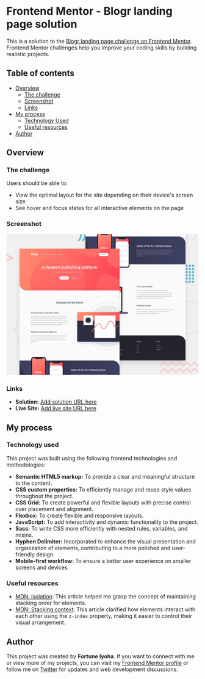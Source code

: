 # Frontend Mentor - Blogr landing page solution

This is a solution to the [Blogr landing page challenge on Frontend Mentor](https://www.frontendmentor.io/challenges/blogr-landing-page-EX2RLAApP). Frontend Mentor challenges help you improve your coding skills by building realistic projects.

## Table of contents

- [Overview](#overview)
  - [The challenge](#the-challenge)
  - [Screenshot](#screenshot)
  - [Links](#links)
- [My process](#my-process)
  - [Technology Used](#technology-used)
  - [Useful resources](#useful-resources)
- [Author](#author)

## Overview

### The challenge

Users should be able to:

- View the optimal layout for the site depending on their device's screen size
- See hover and focus states for all interactive elements on the page

### Screenshot

![website preview](sm-banner/blogr.jpg)

### Links

<!--
  * ┌───────────────────────────────────────────────────────────────────┐
  * │                       Update the links URL                        │
  * └───────────────────────────────────────────────────────────────────┘
 -->

- **Solution:** [Add solution URL here](https://your-solution-url.com)
- **Live Site:** [Add live site URL here](https://your-live-site-url.com)

## My process

### Technology used

This project was built using the following frontend technologies and methodologies:

- **Semantic HTML5 markup:** To provide a clear and meaningful structure to the content.
- **CSS custom properties:** To efficiently manage and reuse style values throughout the project.
- **CSS Grid:** To create powerful and flexible layouts with precise control over placement and alignment.
- **Flexbox:** To create flexible and responsive layouts.
- **JavaScript:** To add interactivity and dynamic functionality to the project.
- **Sass:** To write CSS more efficiently with nested rules, variables, and mixins.
- **Hyphen Delimiter:** Incorporated to enhance the visual presentation and organization of elements, contributing to a more polished and user-friendly design.
- **Mobile-first workflow:** To ensure a better user experience on smaller screens and devices.

### Useful resources

- [MDN: isolation](https://developer.mozilla.org/en-US/docs/Web/CSS/isolation): This article helped me grasp the concept of maintaining stacking order for elements.
- [MDN: Stacking context](https://developer.mozilla.org/en-US/docs/Web/CSS/CSS_positioned_layout/Understanding_z-index/Stacking_context): This article clarified how elements interact with each other using the `z-index` property, making it easier to control their visual arrangement.

## Author

This project was created by **Fortune Iyoha**. If you want to connect with me or view more of my projects, you can visit my [Frontend Mentor profile](https://www.frontendmentor.io/profile/fortune-i-o) or follow me on [Twitter](https://twitter.com/fortuneiyoha) for updates and web development discussions.
